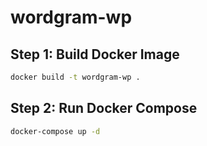 # wordgram-wp
## Step 1: Build Docker Image
```bash
docker build -t wordgram-wp .
```

## Step 2: Run Docker Compose
```bash
docker-compose up -d
```